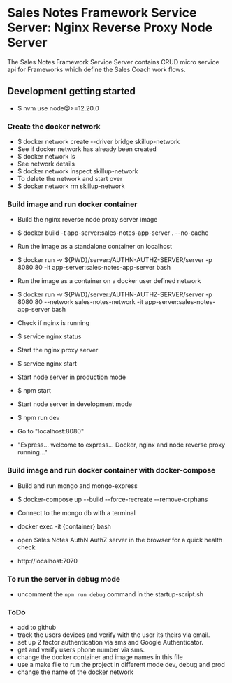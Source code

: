 # Sales Notes Framework Service Server: Nginx Reverse Proxy Node Server

The Sales Notes Framework Service Server contains CRUD micro service api for Frameworks which define the Sales Coach work flows.

## Development getting started

- $ nvm use node@>=12.20.0

### Create the docker network

- $ docker network create --driver bridge skillup-network
- See if docker network has already been created
- $ docker network ls
- See network details
- $ docker network inspect skillup-network
- To delete the network and start over
- $ docker network rm skillup-network

### Build image and run docker container

- Build the nginx reverse node proxy server image
- $ docker build -t app-server:sales-notes-app-server . --no-cache
  
- Run the image as a standalone container on localhost
- $ docker run -v ${PWD}/server:/AUTHN-AUTHZ-SERVER/server -p 8080:80 -it app-server:sales-notes-app-server bash
  
- Run the image as a container on a docker user defined network
- $ docker run -v ${PWD}/server:/AUTHN-AUTHZ-SERVER/server -p 8080:80 --network sales-notes-network -it app-server:sales-notes-app-server bash
  
- Check if nginx is running
- $ service nginx status
- Start the nginx proxy server
- $ service nginx start
- Start node server in production mode
- $ npm start
- Start node server in development mode
- $ npm run dev
- Go to "localhost:8080"
- "Express... welcome to express... Docker, nginx and node reverse proxy running..."

### Build image and run docker container with docker-compose

- Build and run mongo and mongo-express
- $ docker-compose up --build --force-recreate --remove-orphans

- Connect to the mongo db with a terminal
- docker exec -it {container} bash

- open Sales Notes AuthN AuthZ server in the browser for a quick health check
- http://localhost:7070

### To run the server in debug mode

- uncomment the `npm run debug` command in the startup-script.sh

### ToDo

- add to github
- track the users devices and verify with the user its theirs via email.
- set up 2 factor authentication via sms and Google Authenticator.
- get and verify users phone number via sms.
- change the docker container and image names in this file
- use a make file to run the project in different mode dev, debug and prod
- change the name of the docker network
